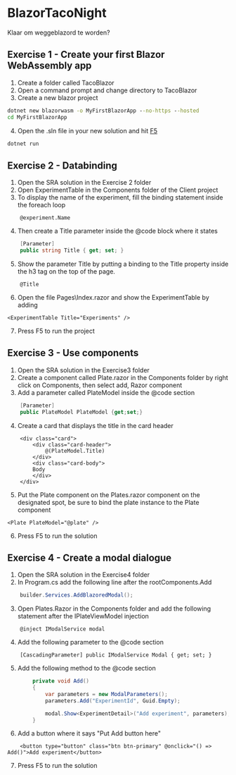 # BlazorTacoNight
Klaar om weggeblazord te worden?


## Exercise 1 - Create your first Blazor WebAssembly app

1. Create a folder called TacoBlazor
2. Open a command prompt and change directory to TacoBlazor
3. Create a new blazor project

```cmd
dotnet new blazorwasm -o MyFirstBlazorApp --no-https --hosted
cd MyFirstBlazorApp
```
4. Open the .sln file in your new solution and hit [F5][1]
```cmd
dotnet run
```

## Exercise 2 - Databinding
1. Open the SRA solution in the Exercise 2 folder
2. Open ExperimentTable in the Components folder of the Client project
3. To display the name of the experiment, fill the binding statement inside the foreach loop
```razor
	@experiment.Name
```
4. Then create a Title parameter inside the @code block where it states

```csharp
	[Parameter]
	public string Title { get; set; }
```
5. Show the parameter Title by putting a binding to the Title property inside the h3 tag on the top of the page.
```razor
	@Title
```

6. Open the file Pages\Index.razor and show the ExperimentTable by adding
```razor
<ExperimentTable Title="Experiments" />
```

7. Press F5 to run the project

## Exercise 3 - Use components
1. Open the SRA solution in the Exercise3 folder
2. Create a component called Plate.razor in the Components folder by right click on Components, then select add, Razor component
3. Add a parameter called PlateModel inside the @code section
```csharp
    [Parameter]
    public PlateModel PlateModel {get;set;}
```
4. Create a card that displays the title in the card header

```razor
    <div class="card">
        <div class="card-header">
            @(PlateModel.Title)
        </div>
        <div class="card-body">
		Body
        </div>
    </div>
```

5. Put the Plate component on the Plates.razor component on the designated spot, be sure to bind the plate instance to the Plate component 

```razor
<Plate PlateModel="@plate" />
```
6. Press F5 to run the solution

## Exercise 4 - Create a modal dialogue
1. Open the SRA solution in the Exercise4 folder
2. In Program.cs add the following line after the rootComponents.Add

```csharp
	builder.Services.AddBlazoredModal();
```

3. Open Plates.Razor in the Components folder and add the following statement after the IPlateViewModel injection

```razor
	@inject IModalService modal
```

4. Add the following parameter to the @code section

```razor
	[CascadingParameter] public IModalService Modal { get; set; }
```
5. Add the following method to the @code section

```csharp
        private void Add()
        {
            var parameters = new ModalParameters();
            parameters.Add("ExperimentId", Guid.Empty);

            modal.Show<ExperimentDetail>("Add experiment", parameters);
        }
```

6. Add a button where it says "Put Add button here"

```razor
	<button type="button" class="btn btn-primary" @onclick="() => Add()">Add experiment</button>
```
7. Press F5 to run the solution

[1]:https://www.youtube.com/watch?v=oHg5SJYRHA0